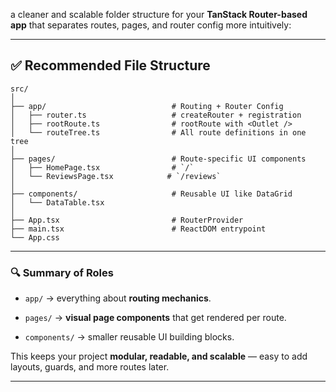 
 a cleaner and scalable folder structure for your **TanStack Router-based app** that separates routes, pages, and router config more intuitively:

---

## ✅ Recommended File Structure

```
src/
│
├── app/                            # Routing + Router Config
│   ├── router.ts                   # createRouter + registration
│   ├── rootRoute.ts                # rootRoute with <Outlet />
│   └── routeTree.ts                # All route definitions in one tree
│
├── pages/                          # Route-specific UI components
│   ├── HomePage.tsx                # `/`
│   └── ReviewsPage.tsx            # `/reviews`
│
├── components/                     # Reusable UI like DataGrid
│   └── DataTable.tsx
│
├── App.tsx                         # RouterProvider
├── main.tsx                        # ReactDOM entrypoint
└── App.css
```

---

### 🔍 Summary of Roles

- `app/` → everything about **routing mechanics**.
    
- `pages/` → **visual page components** that get rendered per route.
    
- `components/` → smaller reusable UI building blocks.
    

This keeps your project **modular, readable, and scalable** — easy to add layouts, guards, and more routes later.

---
